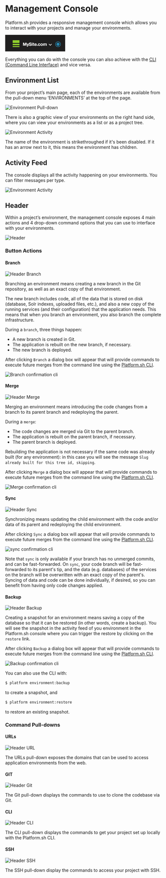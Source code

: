 # Management Console

Platform.sh provides a responsive management console which allows you to interact with your projects and manage your environments. 

![Management Console](/images/Project.png)

Everything you can do with the console you can also achieve with the  [CLI (Command Line Interface)](/gettingstarted/cli.md) and vice versa.

## Environment List

From your project’s main page, each of the environments are available from the pull-down menu ‘ENVIRONMENTS’ at the top of the page. 

![Environment Pull-down](/images/env_pulldown.png)

There is also a graphic view of your environments on the right hand side, where you can view your environments as a list or as a project tree. 

![Environment Activity](/images/envs.png)

The name of the environment is strikethroughed if it's been disabled. If it has an arrow next to it, this means the environment has children.

## Activity Feed

The console displays all the activity happening on your environments. You can filter messages per type.

![Environment Activity](/images/activity.png)


## Header

Within a project’s environment, the management console exposes 4 main actions and 4 drop-down command options that you can use to interface with your environments. 

![Header](/images/header.png)

### Button Actions

#### Branch

![Header Branch](/images/header_branch.png)

Branching an environment means creating a new branch in the Git repository, as well as an exact copy of that environment.

The new branch includes code, all of the data that is stored on disk (database, Solr indexes, uploaded files, etc.), and also a new copy of the running services (and their configuration) that the application needs. This means that when you branch an environment, you also branch the complete infrastructure.

During a `branch`, three things happen:

* A new branch is created in Git.
* The application is rebuilt on the new branch, if necessary.
* The new branch is deployed.

After clicking `Branch` a dialog box will appear that will provide commands to execute future merges from the command line using the [Platform.sh CLI](/gettingstarted/cli.md).

![Branch confirmation cli](/images/header_branch_box.png)

#### Merge

![Header Merge](/images/header_merge.png)

Merging an environment means introducing the code changes from a branch to its parent branch and redeploying the parent.

During a `merge`:

* The code changes are merged via Git to the parent branch.
* The application is rebuilt on the parent branch, if necessary.
* The parent branch is deployed.

Rebuilding the application is not necessary if the same code was already built (for any environment): in this case you will see the message ``Slug already built for this tree id, skipping``.

After clicking `Merge` a dialog box will appear that will provide commands to execute future merges from the command line using the [Platform.sh CLI](/gettingstarted/cli.md).

![Merge confirmation cli](/images/header_merge_box.png)

#### Sync

![Header Sync](/images/header_sync.png)

Synchronizing means updating the child environment with the code and/or data of its parent and redeploying the child environment.

After clicking `Sync` a dialog box will appear that will provide commands to execute future merges from the command line using the [Platform.sh CLI](/gettingstarted/cli.md).

![sync confirmation cli](/images/header_sync_box.png)

Note that `sync` is only available if your branch has no unmerged commits, and can be fast-forwarded. On `sync`, your code branch will be fast-forwarded to its parent's tip, and the data (e.g. databases) of the services on the branch will be overwritten with an exact copy of the parent's. Syncing of data and code can be done individually, if desired, so you can benefit from having only code changes applied.

#### Backup

![Header Backup](/images/header_backup.png)

Creating a snapshot for an environment means saving a copy of the database so that it can be restored (in other words, create a backup). You will see the snapshot in the activity feed of you environment in the Platform.sh console where you can trigger the restore by
clicking on the `restore` link.

After clicking `Backup` a dialog box will appear that will provide commands to execute future merges from the command line using the [Platform.sh CLI](/gettingstarted/cli.md).

![Backup confirmation cli](/images/header_backup_box.png)

You can also use the CLI with:

```bash
$ platform environment:backup
```

to create a snapshot, and

```bash
$ platform environment:restore
```

to restore an existing snapshot.

### Command Pull-downs

#### URLs

![Header URL](/images/header_url.png)

The URLs pull-down exposes the domains that can be used to access application environments from the web.

#### GIT

![Header Git](/images/header_git.png)

The Git pull-down displays the commands to use to clone the codebase via Git.

#### CLI

![Header CLI](/images/header_cli.png)

The CLI pull-down displays the commands to get your project set up locally with the Platform.sh CLI.

#### SSH

![Header SSH](/images/header_ssh.png)

The SSH pull-down display the commands to access your project with SSH.
